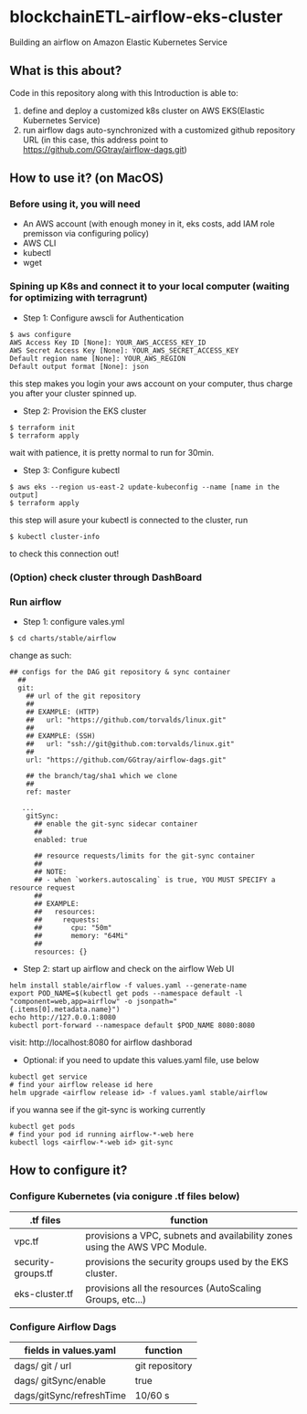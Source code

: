 # blockchainETL-airflow-eks-cluster
Building an airflow on Amazon Elastic Kubernetes Service
## What is this about?
Code in this repository along with this Introduction is able to:
1. define and deploy a customized k8s cluster on AWS EKS(Elastic Kubernetes Service)
2. run airflow dags auto-synchronized with a customized github repository URL (in this case, this address point to https://github.com/GGtray/airflow-dags.git)
## How to use it? (on MacOS)
### Before using it, you will need
- An AWS account (with enough money in it, eks costs, add IAM role premisson via configuring policy)
- AWS CLI
- kubectl
- wget
### Spining up K8s and connect it to your local computer (waiting for optimizing with terragrunt)
- Step 1: Configure awscli for Authentication
```
$ aws configure
AWS Access Key ID [None]: YOUR_AWS_ACCESS_KEY_ID
AWS Secret Access Key [None]: YOUR_AWS_SECRET_ACCESS_KEY
Default region name [None]: YOUR_AWS_REGION
Default output format [None]: json
```
this step makes you login your aws account on your computer, thus charge you after your cluster spinned up.
- Step 2: Provision the EKS cluster
```
$ terraform init
$ terraform apply
```
wait with patience, it is pretty normal to run for 30min.
- Step 3: Configure kubectl
```
$ aws eks --region us-east-2 update-kubeconfig --name [name in the output]
$ terraform apply
```
this step will asure your kubectl is connected to the cluster, run
```
$ kubectl cluster-info
```
to check this connection out!
### (Option) check cluster through DashBoard

### Run airflow
- Step 1: configure vales.yml
```
$ cd charts/stable/airflow
```
change as such: 
```
## configs for the DAG git repository & sync container
  ##
  git:
    ## url of the git repository
    ##
    ## EXAMPLE: (HTTP)
    ##   url: "https://github.com/torvalds/linux.git"
    ##
    ## EXAMPLE: (SSH)
    ##   url: "ssh://git@github.com:torvalds/linux.git"
    ##
    url: "https://github.com/GGtray/airflow-dags.git"

    ## the branch/tag/sha1 which we clone
    ##
    ref: master

   ...
    gitSync:
      ## enable the git-sync sidecar container
      ##
      enabled: true

      ## resource requests/limits for the git-sync container
      ##
      ## NOTE:
      ## - when `workers.autoscaling` is true, YOU MUST SPECIFY a resource request
      ##
      ## EXAMPLE:
      ##   resources:
      ##     requests:
      ##       cpu: "50m"
      ##       memory: "64Mi"
      ##
      resources: {}
```
- Step 2: start up airflow and check on the airflow Web UI
```
helm install stable/airflow -f values.yaml --generate-name
export POD_NAME=$(kubectl get pods --namespace default -l "component=web,app=airflow" -o jsonpath="      {.items[0].metadata.name}")
echo http://127.0.0.1:8080
kubectl port-forward --namespace default $POD_NAME 8080:8080
```
visit: http://localhost:8080 for airflow dashborad

- Optional: 
if you need to update this values.yaml file, use below
```
kubectl get service
# find your airflow release id here
helm upgrade <airflow release id> -f values.yaml stable/airflow
```
if you wanna see if the git-sync is working currently
```
kubectl get pods
# find your pod id running airflow-*-web here
kubectl logs <airflow-*-web id> git-sync
```

## How to configure it?
### Configure Kubernetes (via conigure .tf files below)
.tf files | function
------------ | -------------
vpc.tf | provisions a VPC, subnets and availability zones using the AWS VPC Module. 
security-groups.tf | provisions the security groups used by the EKS cluster.
eks-cluster.tf | provisions all the resources (AutoScaling Groups, etc...) 
### Configure Airflow Dags

fields in values.yaml | function
------------ | -------------
dags/ git / url | git repository
dags/ gitSync/enable | true
dags/gitSync/refreshTime | 10/60 s


